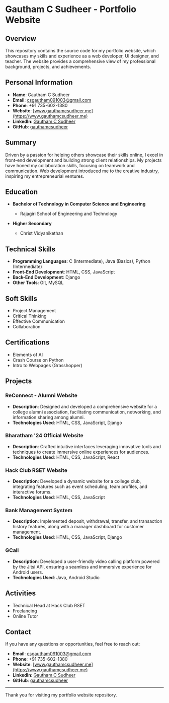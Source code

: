 # Gautham C Sudheer - Portfolio Website

## Overview
This repository contains the source code for my portfolio website, which showcases my skills and experience as a web developer, UI designer, and teacher. The website provides a comprehensive view of my professional background, projects, and achievements.

## Personal Information
- **Name**: Gautham C Sudheer
- **Email**: csgautham091003@gmail.com
- **Phone**: +91 735-602-1380
- **Website**: [www.gauthamcsudheer.me](https://www.gauthamcsudheer.me)
- **LinkedIn**: [Gautham C Sudheer](https://www.linkedin.com/in/gauthamcsudheer/)
- **GitHub**: [gauthamcsudheer](https://github.com/gauthamcsudheer)

## Summary
Driven by a passion for helping others showcase their skills online, I excel in front-end development and building strong client relationships. My projects have honed my collaboration skills, focusing on teamwork and communication. Web development introduced me to the creative industry, inspiring my entrepreneurial ventures.

## Education
- **Bachelor of Technology in Computer Science and Engineering**
  - Rajagiri School of Engineering and Technology

- **Higher Secondary**
  - Christ Vidyanikethan

## Technical Skills
- **Programming Languages**: C (Intermediate), Java (Basics), Python (Intermediate)
- **Front-End Development**: HTML, CSS, JavaScript
- **Back-End Development**: Django
- **Other Tools**: Git, MySQL

## Soft Skills
- Project Management
- Critical Thinking
- Effective Communication
- Collaboration

## Certifications
- Elements of AI
- Crash Course on Python
- Intro to Webpages (Grasshopper)

## Projects

### ReConnect - Alumni Website
- **Description**: Designed and developed a comprehensive website for a college alumni association, facilitating communication, networking, and information sharing among alumni.
- **Technologies Used**: HTML, CSS, JavaScript, Django

### Bharatham '24 Official Website
- **Description**: Crafted intuitive interfaces leveraging innovative tools and techniques to create immersive online experiences for audiences.
- **Technologies Used**: HTML, CSS, JavaScript, React

### Hack Club RSET Website
- **Description**: Developed a dynamic website for a college club, integrating features such as event scheduling, team profiles, and interactive forums.
- **Technologies Used**: HTML, CSS, JavaScript

### Bank Management System
- **Description**: Implemented deposit, withdrawal, transfer, and transaction history features, along with a manager dashboard for customer management.
- **Technologies Used**: HTML, CSS, JavaScript, Django

### GCall
- **Description**: Developed a user-friendly video calling platform powered by the Jitsi API, ensuring a seamless and immersive experience for Android users.
- **Technologies Used**: Java, Android Studio

## Activities
- Technical Head at Hack Club RSET
- Freelancing
- Online Tutor

## Contact
If you have any questions or opportunities, feel free to reach out:
- **Email**: csgautham091003@gmail.com
- **Phone**: +91 735-602-1380
- **Website**: [www.gauthamcsudheer.me](https://www.gauthamcsudheer.me)
- **LinkedIn**: [Gautham C Sudheer](https://www.linkedin.com/in/gauthamcsudheer/)
- **GitHub**: [gauthamcsudheer](https://github.com/gauthamcsudheer)

---

Thank you for visiting my portfolio website repository.
